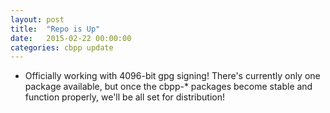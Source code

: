 ```yaml
---
layout: post
title:  "Repo is Up"
date:   2015-02-22 00:00:00
categories: cbpp update
---
```

+ Officially working with 4096-bit gpg signing! There's currently
only one package available, but once the cbpp-* packages become stable and function properly, we'll be all set for distribution!
